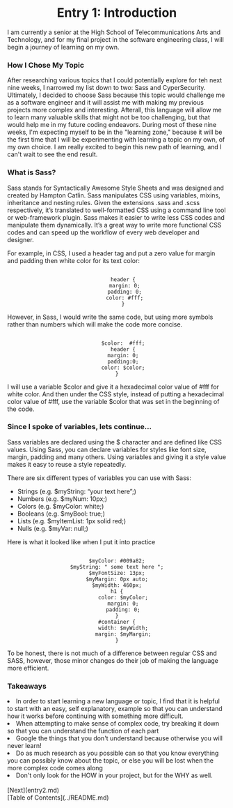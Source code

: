 <center><h1>Entry 1: Introduction</h1></center>
<p>I am currently a senior at the High School of Telecommunications Arts and Technology, and for my final project in the software engineering class, I will begin a journey of learning on my own.</p>
<h3>How I Chose My Topic</h3>
<p>After researching various topics that I could potentially explore for teh next nine weeks, I narrowed my list down to two: Sass and CyperSecurity. Ultimately, I decided to choose Sass because this topic would challenge me as a software engineer and it will assist me with making my previous projects more complex and interesting. Afterall, this language will allow me to learn many valuable skills that might not be too challenging, but that would help me in my future coding endeavors. During most of these nine weeks, I'm expecting myself to be in the "learning zone," because it will be the first time that I will be experimenting with learning a topic on my own, of my own choice. I am really excited to begin this new path of learning, and I can't wait to see the end result. </p>
<h3>What is Sass?</h3>
<p>Sass stands for Syntactically Awesome Style Sheets and was  designed and created by Hampton Catlin. Sass manipulates CSS using variables, mixins, inheritance and nesting rules. Given the extensions .sass and .scss respectively, it’s translated to well-formatted CSS using a command line tool or web-framework plugin. Sass makes it easier to write less CSS codes and manipulate them dynamically. It’s a great way to write more functional CSS codes and can speed up the workflow of every web developer and designer.</p>
<p>For example, in CSS, I used a header tag and put a zero value for margin and padding then white color for its text color:</p>
<center><code>
    header {
     margin: 0;
     padding: 0;
     color: #fff;
    }
</code></center>
<p>However, in Sass, I would write the same code, but using more symbols rather than numbers which will make the code more concise.</p>
<center><code>
    $color:  #fff;
    header {
    margin: 0;
    padding:0;
    color: $color;
}
</code></center>
<p>I will use a variable $color and give it a hexadecimal color value of #fff for white color. And then under the CSS style, instead of putting a hexadecimal color value of #fff, use the variable $color that was set in the beginning of the code.</p>

<h3>Since I spoke of variables, lets continue...</h3>
<p>Sass variables are declared using the $ character and are defined like CSS values. Using Sass, you can declare variables for styles like font size, margin, padding and many others. Using variables and giving it a style value makes it easy to reuse a style repeatedly.</p>
<p>There are six different types of variables you can use with Sass:</p>
<ul>
    <li>Strings (e.g. $myString: “your text here”;)</li>
    <li>Numbers (e.g. $myNum: 10px;)</li>
    <li>Colors (e.g. $myColor: white;)</li>
    <li>Booleans (e.g. $myBool: true;)</li>
    <li>Lists (e.g. $myItemList: 1px solid red;)</li>
    <li>Nulls (e.g. $myVar: null;)</li>
</ul>
<p>Here is what it looked like when I put it into practice</p>
<center><code>
$myColor: #009a82;
$myString: " some text here ";
$myFontSize: 13px;
$myMargin: 0px auto;
$myWidth: 460px;
h1 {
	color: $myColor;
	margin: 0;
	padding: 0;
}
#container {
	width: $myWidth;
	margin: $myMargin;
}
</code></center>
<p>To be honest, there is not much of a difference between regular CSS and SASS, however, those minor changes do their job of making the language more efficient.</p>

<h3>Takeaways</h3>
<li>In order to start learning a new language or topic, I find that it is helpful to start with an easy, self explanatory, example so that you can understand how it works before continuing with something more difficult.</li>
<li>When attempting to make sense of complex code, try breaking it down so that you can understand the function of each part</li>
<li>Google the things that you don't understand because otherwise you will never learn!</li>
<li>Do as much research as you possible can so that you know everything you can possibly know about the topic, or else you will be lost when the more complex code comes along</li>
<li>Don't only look for the HOW in your project, but for the WHY as well.</li>

<br>
[Next](entry2.md)
<br>
[Table of Contents](../README.md)